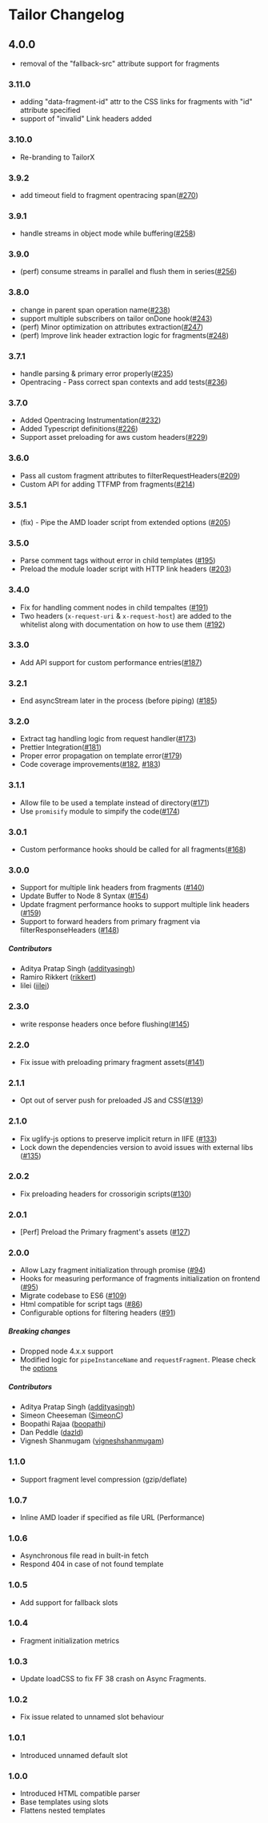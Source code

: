 # Tailor Changelog

## 4.0.0
* removal of the "fallback-src" attribute support for fragments

### 3.11.0
* adding "data-fragment-id" attr to the CSS links for fragments with "id" attribute specified
* support of "invalid" Link headers added

### 3.10.0
* Re-branding to TailorX

### 3.9.2
* add timeout field to fragment opentracing span([#270](https://github.com/zalando/tailor/pull/270))

### 3.9.1
* handle streams in object mode while buffering([#258](https://github.com/zalando/tailor/pull/258))

### 3.9.0
* (perf) consume streams in parallel and flush them in series([#256](https://github.com/zalando/tailor/pull/256))

### 3.8.0
* change in parent span operation name([#238](https://github.com/zalando/tailor/pull/238))
* support multiple subscribers on tailor onDone hook([#243](https://github.com/zalando/tailor/pull/243))
* (perf) Minor optimization on attributes extraction([#247](https://github.com/zalando/tailor/pull/247))
* (perf) Improve link header extraction logic for fragments([#248](https://github.com/zalando/tailor/pull/248))

### 3.7.1
* handle parsing & primary error properly([#235](https://github.com/zalando/tailor/pull/235))
* Opentracing - Pass correct span contexts and add tests([#236](https://github.com/zalando/tailor/pull/236))

### 3.7.0
* Added Opentracing Instrumentation([#232](https://github.com/zalando/tailor/pull/232))
* Added Typescript definitions([#226](https://github.com/zalando/tailor/pull/226))
* Support asset preloading for aws custom headers([#229](https://github.com/zalando/tailor/pull/229))

### 3.6.0
* Pass all custom fragment attributes to filterRequestHeaders([#209](https://github.com/zalando/tailor/pull/209))
* Custom API for adding TTFMP from fragments([#214](https://github.com/zalando/tailor/pull/214))

### 3.5.1

* (fix) - Pipe the AMD loader script from extended options ([#205](https://github.com/zalando/tailor/pull/205))

### 3.5.0
* Parse comment tags without error in child templates ([#195](https://github.com/zalando/tailor/pull/195))
* Preload the module loader script with HTTP link headers ([#203](https://github.com/zalando/tailor/pull/203))

### 3.4.0
* Fix for handling comment nodes in child tempaltes ([#191](https://github.com/zalando/tailor/pull/191))
* Two headers (`x-request-uri` & `x-request-host`) are added to the whitelist along with documentation on how to use them ([#192](https://github.com/zalando/tailor/pull/192))

### 3.3.0
* Add API support for custom performance entries([#187](https://github.com/zalando/tailor/pull/187))

### 3.2.1
* End asyncStream later in the process (before piping) ([#185](https://github.com/zalando/tailor/pull/185))

### 3.2.0
* Extract tag handling logic from request handler([#173](https://github.com/zalando/tailor/pull/173))
* Prettier Integration([#181](https://github.com/zalando/tailor/pull/181))
* Proper error propagation on template error([#179](https://github.com/zalando/tailor/pull/179))
* Code coverage improvements([#182](https://github.com/zalando/tailor/pull/182), [#183](https://github.com/zalando/tailor/pull/183))

### 3.1.1

* Allow file to be used a template instead of directory([#171](https://github.com/zalando/tailor/pull/171))
* Use `promisify` module to simpify the code([#174](https://github.com/zalando/tailor/pull/174))

### 3.0.1
* Custom performance hooks should be called for all fragments([#168](https://github.com/zalando/tailor/pull/168))

### 3.0.0
* Support for multiple link headers from fragments ([#140](https://github.com/zalando/tailor/pull/140))
* Update Buffer to Node 8 Syntax ([#154](https://github.com/zalando/tailor/pull/154))
* Update fragment performance hooks to support multiple link headers ([#159](https://github.com/zalando/tailor/pull/159))
* Support to forward headers from primary fragment via filterResponseHeaders ([#148](https://github.com/zalando/tailor/pull/148))

##### Contributors
- Aditya Pratap Singh ([addityasingh](https://github.com/addityasingh))
- Ramiro Rikkert ([rikkert](https://github.com/rikkert))
- Iilei ([iilei](https://github.com/iilei))

### 2.3.0
* write response headers once before flushing([#145](https://github.com/zalando/tailor/pull/145))

### 2.2.0
* Fix issue with preloading primary fragment assets([#141](https://github.com/zalando/tailor/pull/141))

### 2.1.1
* Opt out of server push for preloaded JS and CSS([#139](https://github.com/zalando/tailor/pull/139))

### 2.1.0
* Fix uglify-js options to preserve implicit return in IIFE ([#133](https://github.com/zalando/tailor/pull/133))
* Lock down the dependencies version to avoid issues with external libs ([#135](https://github.com/zalando/tailor/pull/135))

### 2.0.2
* Fix preloading headers for crossorigin scripts([#130](https://github.com/zalando/tailor/pull/130))

### 2.0.1
* [Perf] Preload the Primary fragment's assets ([#127](https://github.com/zalando/tailor/issues/127))

### 2.0.0
* Allow Lazy fragment initialization through promise ([#94](https://github.com/zalando/tailor/issues/94))
* Hooks for measuring performance of fragments initialization on frontend ([#95](https://github.com/zalando/tailor/issues/95))
* Migrate codebase to ES6 ([#109](https://github.com/zalando/tailor/issues/109))
* Html compatible for script tags ([#86](https://github.com/zalando/tailor/issues/86))
* Configurable options for filtering headers ([#91](https://github.com/zalando/tailor/issues/91))

##### Breaking changes
* Dropped node 4.x.x support
* Modified logic for `pipeInstanceName` and `requestFragment`. Please check the [options](https://github.com/zalando/tailor#options)

##### Contributors
- Aditya Pratap Singh ([addityasingh](https://github.com/addityasingh))
- Simeon Cheeseman ([SimeonC](https://github.com/SimeonC))
- Boopathi Rajaa ([boopathi](https://github.com/boopathi))
- Dan Peddle ([dazld](https://github.com/dazld))
- Vignesh Shanmugam ([vigneshshanmugam](https://github.com/vigneshshanmugam))

### 1.1.0
* Support fragment level compression (gzip/deflate)

### 1.0.7
* Inline AMD loader if specified as file URL (Performance)

### 1.0.6
* Asynchronous file read in built-in fetch
* Respond 404 in case of not found template

### 1.0.5
* Add support for fallback slots

### 1.0.4
* Fragment initialization metrics

### 1.0.3
* Update loadCSS to fix FF 38 crash on Async Fragments.

### 1.0.2
* Fix issue related to unnamed slot behaviour

### 1.0.1
* Introduced unnamed default slot

### 1.0.0
* Introduced HTML compatible parser
* Base templates using slots
* Flattens nested templates
